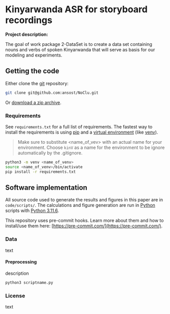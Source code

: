 # Kinyarwanda ASR for storyboard recordings

**Project description:**

The goal of work package 2-DataSet is to create a data set containing nouns and verbs of spoken Kinyarwanda that will serve as basis for our modeling and experiments.

## Getting the code

Either clone the [git](https://git-scm.com/) repository:

```sh
git clone git@github.com:ansost/NoClu.git
```

Or [download a zip archive](https://github.com/ansost/kinyarwanda-storyboard/archive/refs/heads/main.zip).

### Requirements

See `requirements.txt` for a full list of requirements.
The fastest way to install the requirements is using [pip](https://packaging.python.org/en/latest/tutorials/installing-packages/#use-pip-for-installing) and a [virtual environment](https://docs.python.org/3/tutorial/venv.html) (like [venv](https://docs.python.org/3/library/venv.html)).
> Make sure to substitute <name_of_vev> with an actual name for your environment.
> Choose `kinV` as a name for the environment to be ignore automatically by the .gitignore.

```sh
python3 -m venv <name_of_venv>
source <name_of_venv>/bin/activate
pip install -r requirements.txt
```

## Software implementation

All source code used to generate the results and figures in this paper are in `code/scripts/`.
The calculations and figure generation are run in [Python](https://www.python.org/) scripts with [Python 3.11.6](https://www.python.org/downloads/release/python-3116/).

This repository uses pre-commit hooks. Learn more about them and how to install/use them here: [https://pre-commit.com/](https://pre-commit.com/).


### Data

text

#### Preprocessing

description

```sh
python3 scriptname.py
```

### License

text
